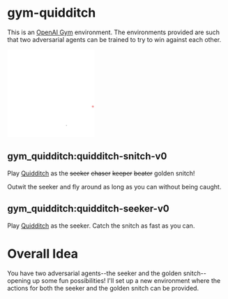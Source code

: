 # gym-quidditch
This is an [OpenAI Gym](https://gym.openai.com/) environment. The environments provided are such that two adversarial agents can be trained to try to win against each other.

<img src="demo.gif" width="200">

## gym_quidditch:quidditch-snitch-v0
Play [Quidditch](https://en.wikipedia.org/wiki/Quidditch) as the ~~seeker~~ ~~chaser~~ ~~keeper~~ ~~beater~~ golden snitch!

Outwit the seeker and fly around as long as you can without being caught.

## gym_quidditch:quidditch-seeker-v0
Play [Quidditch](https://en.wikipedia.org/wiki/Quidditch) as the seeker. Catch the snitch as fast as you can.


# Overall Idea

You have two adversarial agents--the seeker and the golden snitch--opening up some fun possibilities! I'll set up a new environment where the actions for both the seeker and the golden snitch can be provided.
